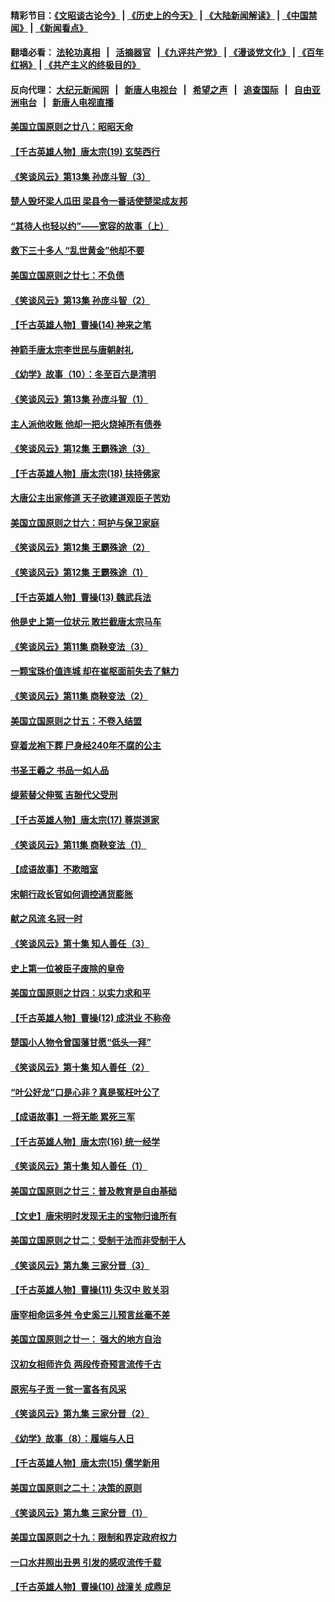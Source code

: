 #### 精彩节目：[《文昭谈古论今》](http://155.138.205.71/wenzhao) | [《历史上的今天》](http://155.138.205.71/today-in-history) | [《大陆新闻解读》](http://155.138.205.71/ntdtv-comedy) | [《中国禁闻》](http://155.138.205.71/ntdtv-news) | [《新闻看点》](http://155.138.205.71/news-insight) 

 #### 翻墙必看： [法轮功真相](http://155.138.205.71:10000/videos/truth.html) &nbsp;&nbsp;|&nbsp;&nbsp; [活摘器官](http://155.138.205.71:10000/videos/res/Organs/) &nbsp;&nbsp;|[《九评共产党》](http://155.138.205.71:10000/videos/jiuping) | [《漫谈党文化》](http://155.138.205.71:10000/videos/mtdwh) | [《百年红祸》](http://155.138.205.71:10000/videos/bnhh) | [《共产主义的终极目的》](http://155.138.205.71:10000/videos/res/zjmd) 

 #### 反向代理： [大纪元新闻网](http://155.138.205.71:10080/) &nbsp;&nbsp;|&nbsp;&nbsp; [新唐人电视台](http://155.138.205.71:8000/) &nbsp;&nbsp;|&nbsp;&nbsp; [希望之声](http://155.138.205.71:8200/) &nbsp;&nbsp;|&nbsp;&nbsp; [追查国际](http://155.138.205.71:10010/) &nbsp;&nbsp;|&nbsp;&nbsp; [自由亚洲电台](http://155.138.205.71:9800/) &nbsp;&nbsp;|&nbsp;&nbsp; [新唐人电视直播](http://155.138.205.71/) 

#### [美国立国原则之廿八：昭昭天命](../pages/nsc975/n11060836.md?t=03012136) 

#### [【千古英雄人物】唐太宗(19) 玄奘西行](../pages/nsc975/n8046276.md?t=03012136) 

#### [《笑谈风云》第13集 孙庞斗智（3）](../pages/nsc975/n11070219.md?t=03012136) 

#### [楚人毁坏梁人瓜田 梁县令一番话使楚梁成友邦](../pages/nsc975/n11079326.md?t=03012136) 

#### [“其待人也轻以约”——宽容的故事（上）](../pages/nsc975/n3743407.md?t=03012136) 

#### [救下三十多人 “乱世黄金”他却不要](../pages/nsc975/n11053639.md?t=03012136) 

#### [美国立国原则之廿七：不负债](../pages/nsc975/n11060818.md?t=03012136) 

#### [《笑谈风云》第13集 孙庞斗智（2）](../pages/nsc975/n11070199.md?t=03012136) 

#### [【千古英雄人物】曹操(14) 神来之笔](../pages/nsc975/n7783346.md?t=03012136) 

#### [神箭手唐太宗李世民与唐朝射礼](../pages/nsc975/n11050034.md?t=03012136) 

#### [《幼学》故事（10）：冬至百六是清明](../pages/nsc975/n11025760.md?t=03012136) 

#### [《笑谈风云》第13集 孙庞斗智（1）](../pages/nsc975/n11070158.md?t=03012136) 

#### [主人派他收账 他却一把火烧掉所有债券](../pages/nsc975/n11070431.md?t=03012136) 

#### [《笑谈风云》第12集 王霸殊途（3）](../pages/nsc975/n11058708.md?t=03012136) 

#### [【千古英雄人物】唐太宗(18) 扶持佛家](../pages/nsc975/n8046271.md?t=03012136) 

#### [大唐公主出家修道 天子欲建道观臣子苦劝](../pages/nsc975/n11053988.md?t=03012136) 

#### [美国立国原则之廿六：呵护与保卫家庭](../pages/nsc975/n11056028.md?t=03012136) 

#### [《笑谈风云》第12集 王霸殊途（2）](../pages/nsc975/n11058661.md?t=03012136) 

#### [《笑谈风云》第12集 王霸殊途（1）](../pages/nsc975/n11058612.md?t=03012136) 

#### [【千古英雄人物】曹操(13) 魏武兵法](../pages/nsc975/n7783342.md?t=03012136) 

#### [他是史上第一位状元 敢拦截唐太宗马车](../pages/nsc975/n11064238.md?t=03012136) 

#### [《笑谈风云》第11集 商鞅变法（3）](../pages/nsc975/n11051540.md?t=03012136) 

#### [一颗宝珠价值连城 却在崔枢面前失去了魅力](../pages/nsc975/n11049666.md?t=03012136) 

#### [《笑谈风云》第11集 商鞅变法（2）](../pages/nsc975/n11051527.md?t=03012136) 

#### [美国立国原则之廿五：不卷入结盟](../pages/nsc975/n11049916.md?t=03012136) 

#### [穿着龙袍下葬 尸身经240年不腐的公主](../pages/nsc975/n11058573.md?t=03012136) 

#### [书圣王羲之 书品一如人品](../pages/nsc975/n10961724.md?t=03012136) 

#### [缇萦替父伸冤 吉翂代父受刑](../pages/nsc975/n3780463.md?t=03012136) 

#### [【千古英雄人物】唐太宗(17) 尊崇道家](../pages/nsc975/n8046261.md?t=03012136) 

#### [《笑谈风云》第11集 商鞅变法（1）](../pages/nsc975/n11051459.md?t=03012136) 

#### [【成语故事】不欺暗室](../pages/nsc975/n11056002.md?t=03012136) 

#### [宋朝行政长官如何调控通货膨胀](../pages/nsc975/n11055933.md?t=03012136) 

#### [献之风流 名冠一时](../pages/nsc975/n11011196.md?t=03012136) 

#### [《笑谈风云》第十集 知人善任（3）](../pages/nsc975/n11044990.md?t=03012136) 

#### [史上第一位被臣子废除的皇帝](../pages/nsc975/n11053637.md?t=03012136) 

#### [美国立国原则之廿四：以实力求和平](../pages/nsc975/n11046955.md?t=03012136) 

#### [【千古英雄人物】曹操(12) 成洪业 不称帝](../pages/nsc975/n7783338.md?t=03012136) 

#### [楚国小人物令曾国藩甘愿“低头一拜”](../pages/nsc975/n11013087.md?t=03012136) 

#### [《笑谈风云》第十集 知人善任（2）](../pages/nsc975/n11044937.md?t=03012136) 

#### [“叶公好龙”口是心非？真是冤枉叶公了](../pages/nsc975/n11008777.md?t=03012136) 

#### [【成语故事】一将无能 累死三军](../pages/nsc975/n11046538.md?t=03012136) 

#### [【千古英雄人物】唐太宗(16) 统一经学](../pages/nsc975/n8046259.md?t=03012136) 

#### [《笑谈风云》第十集 知人善任（1）](../pages/nsc975/n11032532.md?t=03012136) 

#### [美国立国原则之廿三：普及教育是自由基础](../pages/nsc975/n11044655.md?t=03012136) 

#### [【文史】唐宋明时发现无主的宝物归谁所有](../pages/nsc975/n11036075.md?t=03012136) 

#### [美国立国原则之廿二：受制于法而非受制于人](../pages/nsc975/n11038266.md?t=03012136) 

#### [《笑谈风云》第九集 三家分晋（3）](../pages/nsc975/n11028646.md?t=03012136) 

#### [【千古英雄人物】曹操(11) 失汉中 败关羽](../pages/nsc975/n7783328.md?t=03012136) 

#### [唐宰相命运多舛 令史奚三儿预言丝毫不差](../pages/nsc975/n334750.md?t=03012136) 

#### [美国立国原则之廿一： 强大的地方自治](../pages/nsc975/n11036069.md?t=03012136) 

#### [汉初女相师许负 两段传奇预言流传千古](../pages/nsc975/n11035453.md?t=03012136) 

#### [原宪与子贡 一贫一富各有风采](../pages/nsc975/n11013094.md?t=03012136) 

#### [《笑谈风云》第九集 三家分晋（2）](../pages/nsc975/n11028610.md?t=03012136) 

#### [《幼学》故事（8）：履端与人日](../pages/nsc975/n10990550.md?t=03012136) 

#### [【千古英雄人物】唐太宗(15) 儒学新用](../pages/nsc975/n8046225.md?t=03012136) 

#### [美国立国原则之二十：决策的原则](../pages/nsc975/n11034691.md?t=03012136) 

#### [《笑谈风云》第九集 三家分晋（1）](../pages/nsc975/n11028591.md?t=03012136) 

#### [美国立国原则之十九：限制和界定政府权力](../pages/nsc975/n11023895.md?t=03012136) 

#### [一口水井照出丑男 引发的感叹流传千载](../pages/nsc975/n11004598.md?t=03012136) 

#### [【千古英雄人物】曹操(10) 战潼关 成鼎足](../pages/nsc975/n7779963.md?t=03012136) 

